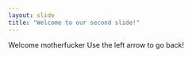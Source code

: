 ```yaml
---
layout: slide
title: "Welcome to our second slide!"
---
```

Welcome motherfucker
Use the left arrow to go back!
